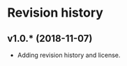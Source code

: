Revision history
==================



v1.0.* (2018-11-07)
------------------------

* Adding revision history and license.
